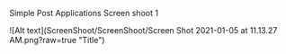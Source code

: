 Simple Post Applications
Screen shoot 1

![Alt text](ScreenShoot/ScreenShoot/Screen Shot 2021-01-05 at 11.13.27 AM.png?raw=true "Title")
